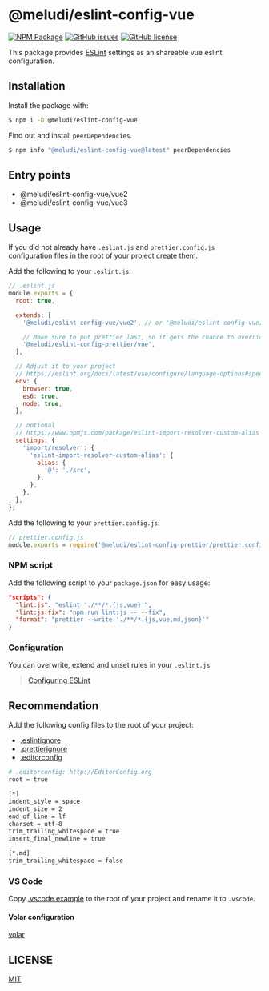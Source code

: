 # @meludi/eslint-config-vue

[![NPM Package][eslint-config-vue-npm-badge]][eslint-config-vue-npm-link]
[![GitHub issues][eslint-config-vue-issues-badge]][eslint-config-vue-issues-link]
[![GitHub license][eslint-config-license-badge]][eslint-config-license-link]

This package provides [ESLint](https://eslint.org/) settings as an shareable vue eslint configuration.

## Installation

Install the package with:

```sh
$ npm i -D @meludi/eslint-config-vue

```

Find out and install `peerDependencies`.

```sh
$ npm info "@meludi/eslint-config-vue@latest" peerDependencies
```

## Entry points

- @meludi/eslint-config-vue/vue2
- @meludi/eslint-config-vue/vue3

## Usage

If you did not already have `.eslint.js` and `prettier.config.js` configuration files in the root of your project create them.

Add the following to your `.eslint.js`:

```js
// .eslint.js
module.exports = {
  root: true,

  extends: [
    '@meludi/eslint-config-vue/vue2', // or '@meludi/eslint-config-vue/vue3'

    // Make sure to put prettier last, so it gets the chance to override other configs.
    '@meludi/eslint-config-prettier/vue',
  ],

  // Adjust it to your project
  // https://eslint.org/docs/latest/use/configure/language-options#specifying-environments
  env: {
    browser: true,
    es6: true,
    node: true,
  },

  // optional
  // https://www.npmjs.com/package/eslint-import-resolver-custom-alias
  settings: {
    'import/resolver': {
      'eslint-import-resolver-custom-alias': {
        alias: {
          '@': './src',
        },
      },
    },
  },
};
```

Add the following to your `prettier.config.js`:

```js
// prettier.config.js
module.exports = require('@meludi/eslint-config-prettier/prettier.config');
```

### NPM script

Add the following script to your `package.json` for easy usage:

```json
"scripts": {
  "lint:js": "eslint './**/*.{js,vue}'",
  "lint:js:fix": "npm run lint:js -- --fix",
  "format": "prettier --write './**/*.{js,vue,md,json}'"
}
```

### Configuration

You can overwrite, extend and unset rules in your `.eslint.js`

> [Configuring ESLint](https://eslint.org/docs/user-guide/configuring)

## Recommendation

Add the following config files to the root of your project:

- [.eslintignore](https://eslint.org/docs/latest/use/configure/ignore)
- [.prettierignore](https://prettier.io/docs/en/ignore.html)
- [.editorconfig](https://editorconfig.org/)

```sh
# .editorconfig: http://EditorConfig.org
root = true

[*]
indent_style = space
indent_size = 2
end_of_line = lf
charset = utf-8
trim_trailing_whitespace = true
insert_final_newline = true

[*.md]
trim_trailing_whitespace = false
```

### VS Code

Copy [.vscode.example](https://github.com/meludi/eslint-config/tree/master/packages/eslint-config-vue/.vscode.example) to the root of your project and rename it to `.vscode`.

#### Volar configuration

[volar](https://marketplace.visualstudio.com/items?itemName=Vue.volar)

## LICENSE

[MIT](LICENSE)

[eslint-config-license-badge]: https://img.shields.io/github/license/meludi/eslint-config
[eslint-config-license-link]: https://github.com/meludi/eslint-config/blob/main/LICENSE
[eslint-config-vue-npm-badge]: https://img.shields.io/npm/v/@meludi/eslint-config-vue.svg
[eslint-config-vue-npm-link]: https://www.npmjs.com/package/@meludi/eslint-config-vue
[eslint-config-vue-issues-badge]: https://img.shields.io/github/issues/meludi/stylelint-config/package:%20eslint-config-vue?label=issues
[eslint-config-vue-issues-link]: https://github.com/meludi/stylelint-config/issues?q=is%3Aopen+is%3Aissue+label%3A%22package%3A+eslint-config-vue%22
